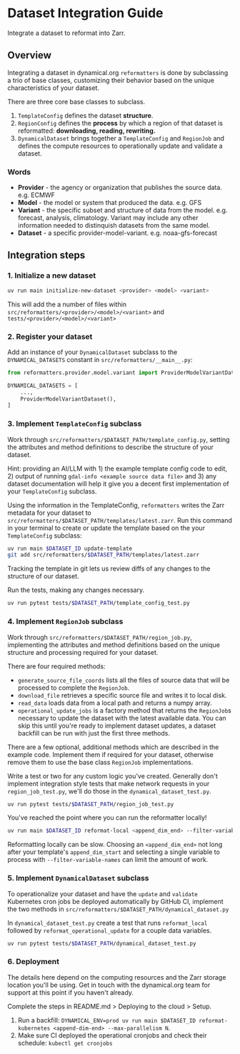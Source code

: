 # Dataset Integration Guide
Integrate a dataset to reformat into Zarr.

## Overview
Integrating a dataset in dynamical.org `reformatters` is done by subclassing a trio of base classes, customizing their behavior based on the unique characteristics of your dataset.

There are three core base classes to subclass.
1. `TemplateConfig` defines the dataset **structure**.
1. `RegionConfig` defines the **process** by which a region of that dataset is reformatted: **downloading, reading, rewriting.**
1. `DynamicalDataset` brings together a `TemplateConfig` and `RegionJob` and defines the compute resources to operationally update and validate a dataset.

### Words
* **Provider** - the agency or organization that publishes the source data. e.g. ECMWF
* **Model** - the model or system that produced the data. e.g. GFS
* **Variant** - the specific subset and structure of data from the model. e.g. forecast, analysis, climatology. Variant may include any other information needed to distinquish datasets from the same model.
* **Dataset** - a specific provider-model-variant. e.g. noaa-gfs-forecast



## Integration steps

### 1. Initialize a new dataset

```bash
uv run main initialize-new-dataset <provider> <model> <variant>
```
This will add the a number of files within `src/reformatters/<provider>/<model>/<variant>` and `tests/<provider>/<model>/<variant>`

### 2. Register your dataset

Add an instance of your `DynamicalDataset` subclass to the `DYNAMICAL_DATASETS` constant in `src/reformatters/__main__.py`:
```python
from reformatters.provider.model.variant import ProviderModelVariantDataset

DYNAMICAL_DATASETS = [
    ...,
    ProviderModelVariantDataset(),
]
```

### 3. Implement `TemplateConfig` subclass

Work through `src/reformatters/$DATASET_PATH/template_config.py`, setting the attributes and method definitions to describe the structure of your dataset.

Hint: providing an AI/LLM with 1) the example template config code to edit, 2) output of running `gdal-info <example source data file>` and 3) any dataset documentation will help it give you a decent first implementation of your `TemplateConfig` subclass.

Using the information in the TemplateConfig, `reformatters` writes the Zarr metadata for your dataset to `src/reformatters/$DATASET_PATH/templates/latest.zarr`.  Run this command in your terminal to create or update the template based on the your `TemplateConfig` subclass:
```bash
uv run main $DATASET_ID update-template
git add src/reformatters/$DATASET_PATH/templates/latest.zarr
```
Tracking the template in git lets us review diffs of any changes to the structure of our dataset.

Run the tests, making any changes necessary.
```bash
uv run pytest tests/$DATASET_PATH/template_config_test.py
```

### 4. Implement `RegionJob` subclass

Work through `src/reformatters/$DATASET_PATH/region_job.py`, implementing the attributes and method definitions based on the unique structure and processing required for your dataset.

There are four required methods:
* `generate_source_file_coords` lists all the files of source data that will be processed to complete the `RegionJob`.
* `download_file` retrieves a specific source file and writes it to local disk.
* `read_data` loads data from a local path and returns a numpy array.
* `operational_update_jobs` is a factory method that returns the `RegionJob`s necessary to update the dataset with the latest available data. You can skip this until you're ready to implement dataset updates, a dataset backfill can be run with just the first three methods.

There are a few optional, additional methods which are described in the example code. Implement them if required for your dataset, otherwise remove them to use the base class `RegionJob` implementations.

Write a test or two for any custom logic you've created. Generally don't implement integration style tests that make network requests in your `region_job_test.py`, we'll do those in the `dynamical_dataset_test.py`.
```bash
uv run pytest tests/$DATASET_PATH/region_job_test.py
```

You've reached the point where you can run the reformatter locally!
```bash
uv run main $DATASET_ID reformat-local <append_dim_end> --filter-variable-names <data var name>
```
Reformatting locally can be slow. Choosing an `<append_dim_end>` not long after your template's `append_dim_start` and selecting a single variable to process with `--filter-variable-names` can limit the amount of work.


### 5. Implement `DynamicalDataset` subclass

To operationalize your dataset and have the `update` and `validate` Kubernetes cron jobs be deployed automatically by GitHub CI, implement the two methods in `src/reformatters/$DATASET_PATH/dynamical_dataset.py`

In `dynamical_dataset_test.py` create a test that runs `reformat_local` followed by `reformat_operational_update` for a couple data variables.
```bash
uv run pytest tests/$DATASET_PATH/dynamical_dataset_test.py
```


### 6. Deployment

The details here depend on the computing resources and the Zarr storage location you'll be using. Get in touch with the dynamical.org team for support at this point if you haven't already.

Complete the steps in README.md > Deploying to the cloud > Setup.

1. Run a backfill: `DYNAMICAL_ENV=prod uv run main $DATASET_ID reformat-kubernetes <append-dim-end> --max-parallelism N`.
1. Make sure CI deployed the operational cronjobs and check their schedule: `kubectl get cronjobs`